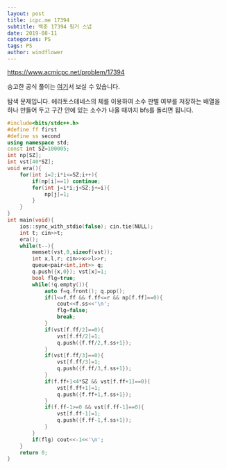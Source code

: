 ```yaml
---
layout: post
title: icpc.me 17394
subtitle: 백준 17394 핑거 스냅
date: 2019-08-11
categories: PS
tags: PS
author: windflower
---
```


<https://www.acmicpc.net/problem/17394>

숭고한 공식 풀이는 [여기](https://drive.google.com/file/d/1XwcQgX81fR_2ULyzXoY1DZ1Y9EsXyu-_/view)서 보실 수 있습니다.

탐색 문제입니다. 에라토스테네스의 체를 이용하여 소수 판별 여부를 저장하는 배열을 하나 만들어 두고 구간 안에 있는 소수가 나올 때까지 bfs를 돌리면 됩니다. 

```cpp
#include<bits/stdc++.h>
#define ff first
#define ss second
using namespace std;
const int SZ=100005;
int np[SZ];
int vst[40*SZ];
void era(){
	for(int i=2;i*i<=SZ;i++){
		if(np[i]==1) continue;
		for(int j=i*i;j<SZ;j+=i){
			np[j]=1;
		}
	}
}
int main(void){
	ios::sync_with_stdio(false); cin.tie(NULL);
	int t; cin>>t;
	era();
	while(t--){
		memset(vst,0,sizeof(vst));
		int x,l,r; cin>>x>>l>>r;
		queue<pair<int,int>> q;
		q.push({x,0}); vst[x]=1;
		bool flg=true;
		while(!q.empty()){
			auto f=q.front(); q.pop();
			if(l<=f.ff && f.ff<=r && np[f.ff]==0){
				cout<<f.ss<<'\n';
				flg=false;
				break;
			}
			if(vst[f.ff/2]==0){
				vst[f.ff/2]=1;
				q.push({f.ff/2,f.ss+1});
			}
			if(vst[f.ff/3]==0){
				vst[f.ff/3]=1;
				q.push({f.ff/3,f.ss+1});
			}			
			if(f.ff+1<4*SZ && vst[f.ff+1]==0){
				vst[f.ff+1]=1;
				q.push({f.ff+1,f.ss+1});
			}
			if(f.ff-1>=0 && vst[f.ff-1]==0){
				vst[f.ff-1]=1;
				q.push({f.ff-1,f.ss+1});
			}						
		}
		if(flg) cout<<-1<<'\n';
	}
	return 0;
}
```
